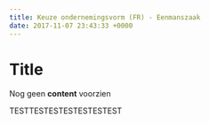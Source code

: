 ```yaml
---
title: Keuze ondernemingsvorm (FR) - Eenmanszaak
date: 2017-11-07 23:43:33 +0000
---
```

# Title

Nog geen **content** voorzien

TESTTESTESTESTESTESTEST